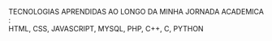TECNOLOGIAS APRENDIDAS AO LONGO DA MINHA JORNADA ACADEMICA : 
<br>
HTML, CSS, JAVASCRIPT, MYSQL, PHP, C++, C, PYTHON
